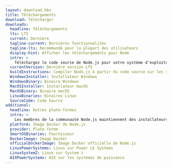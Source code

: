 ```yaml
---
layout: download.hbs
title: Téléchargements
download: Télécharger
downloads:
  headline: Téléchargements
  lts: LTS
  current: Dernière
  tagline-current: Dernières fonctionnalités
  tagline-lts: Recommandé pour la plupart des utilisateurs
  display-hint: Afficher les téléchargements pour Node
  intro: >
    Téléchargez le code source de Node.js pour votre système d'exploitation et commencez à développer dès aujourd'hui.
  currentVersion: Dernière version LTS
  buildInstructions: Compiler Node.js à partir du code source sur les systèmes d'exploitation maintenus
  WindowsInstaller: Installateur Windows
  WindowsBinary: Binaire Windows
  MacOSInstaller: Installateur macOS
  MacOSBinary: Binaire macOS
  LinuxBinaries: Binaires Linux
  SourceCode: Code Source
additional:
  headline: Autres plate-formes
  intro: >
    Les membres de la communauté Node.js maintiennent des installateurs de Node.js pour d'autres plate-formes. Veuillez noter que ces téléchargements ne sont pas maintenus par l'équipe principale de Node.js et n'offrent pas forcément le même niveau de support que les téléchargements officiels.
  platform: Image Docker de Node.js
  provider: Plate-forme
  SmartOSBinaries: Fournisseur
  DockerImage: Image Docker
  officialDockerImage: Image Docker officielle de Node.js
  LinuxPowerSystems: Linux sur Power LE Systems
  LinuxSystemZ: Linux sur System z
  AIXPowerSystems: AIX sur les systèmes de puissance
---
```


